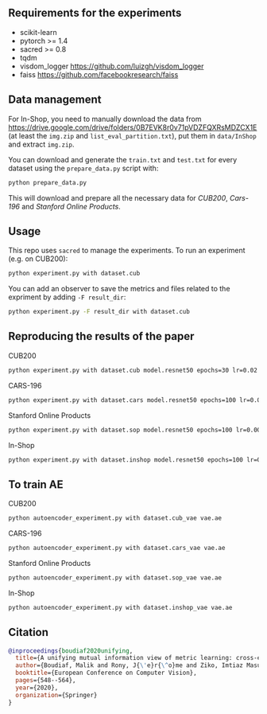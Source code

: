## Requirements for the experiments

 - scikit-learn
 - pytorch >= 1.4
 - sacred >= 0.8
 - tqdm
 - visdom_logger https://github.com/luizgh/visdom_logger
 - faiss https://github.com/facebookresearch/faiss

## Data management

For In-Shop, you need to manually download the data from https://drive.google.com/drive/folders/0B7EVK8r0v71pVDZFQXRsMDZCX1E (at least the `img.zip` and `list_eval_partition.txt`), put them in `data/InShop` and extract `img.zip`.

You can download and generate the `train.txt` and `test.txt` for every dataset using the `prepare_data.py` script with:
```bash
python prepare_data.py
```
This will download and prepare all the necessary data for _CUB200_, _Cars-196_ and _Stanford Online Products_.

## Usage

This repo uses `sacred` to manage the experiments.
To run an experiment (e.g. on CUB200):

```bash
python experiment.py with dataset.cub
```

You can add an observer to save the metrics and files related to the expriment by adding `-F result_dir`:

```bash
python experiment.py -F result_dir with dataset.cub
```

## Reproducing the results of the paper

CUB200
```bash
python experiment.py with dataset.cub model.resnet50 epochs=30 lr=0.02
```

CARS-196
```bash
python experiment.py with dataset.cars model.resnet50 epochs=100 lr=0.05 model.norm_layer=batch
```

Stanford Online Products
```bash
python experiment.py with dataset.sop model.resnet50 epochs=100 lr=0.003 momentum=0.99 nesterov=True model.norm_layer=batch
```

In-Shop
```bash
python experiment.py with dataset.inshop model.resnet50 epochs=100 lr=0.003 momentum=0.99 nesterov=True model.norm_layer=batch
```

## To train AE
CUB200
```bash
python autoencoder_experiment.py with dataset.cub_vae vae.ae
```

CARS-196
```bash
python autoencoder_experiment.py with dataset.cars_vae vae.ae
```

Stanford Online Products
```bash
python autoencoder_experiment.py with dataset.sop_vae vae.ae
```

In-Shop
```bash
python autoencoder_experiment.py with dataset.inshop_vae vae.ae
```

## Citation
```bibtex
@inproceedings{boudiaf2020unifying,
  title={A unifying mutual information view of metric learning: cross-entropy vs. pairwise losses},
  author={Boudiaf, Malik and Rony, J{\'e}r{\^o}me and Ziko, Imtiaz Masud and Granger, Eric and Pedersoli, Marco and Piantanida, Pablo and {Ben Ayed}, Ismail},
  booktitle={European Conference on Computer Vision},
  pages={548--564},
  year={2020},
  organization={Springer}
}
```
